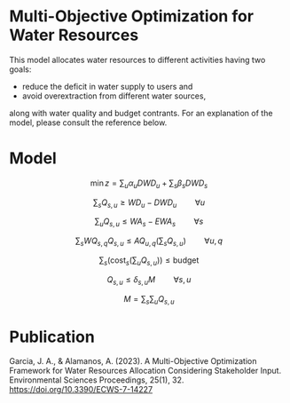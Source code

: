 # Multi-Objective Optimization for Water Resources #

This model allocates water resources to different activities having two goals: 
* reduce the deficit in water supply to users and
* avoid overextraction from different water sources,

along with water quality and budget contrants. For an explanation of the model, please consult the reference below.

# Model #

$$\min z = \sum_{u} \alpha_{u} DWD_{u} + \sum_{s} \beta_{s} DWD_{s}$$

$$\sum_{s} Q_{s,u} \geq WD_{u} - DWD_{u}\quad\quad \forall u$$

$$\sum_{u} Q_{s,u} \leq WA_{s} - EWA_{s}\quad\quad \forall s$$

$$\sum_{s} WQ_{s,q} Q_{s,u} \leq AQ_{u,q} \Big( \sum_{s} Q_{s,u} \Big)\quad\quad \forall u,q$$

$$\sum_{s} \Bigg( \text{cost}_{s} \Big( \sum_{u} Q_{s,u} \Big) \Bigg) \leq \text{budget}$$

$$ Q_{s,u} \leq \delta_{s,u} M\quad\quad \forall s,u$$

$$M = \sum_{s} \sum_{u} Q_{s,u}$$

# Publication #
Garcia, J. A., & Alamanos, A. (2023). A Multi-Objective Optimization Framework for Water Resources Allocation Considering Stakeholder Input. Environmental Sciences Proceedings, 25(1), 32. https://doi.org/10.3390/ECWS-7-14227
